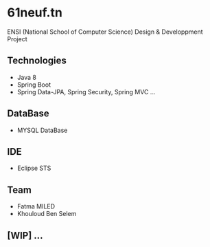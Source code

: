 # 61neuf.tn
ENSI (National School of Computer Science) Design & Developpment Project

## Technologies
 - Java 8
 - Spring Boot
 - Spring Data-JPA, Spring Security, Spring MVC ...
## DataBase
 - MYSQL DataBase
## IDE
 - Eclipse STS
## Team
 - Fatma MILED
 - Khouloud Ben Selem 
## [WIP] ...
